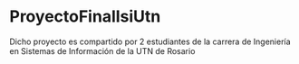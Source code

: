 # ProyectoFinalIsiUtn
Dicho proyecto es compartido por 2 estudiantes de la carrera de Ingeniería en Sistemas de Información
de la UTN de Rosario
